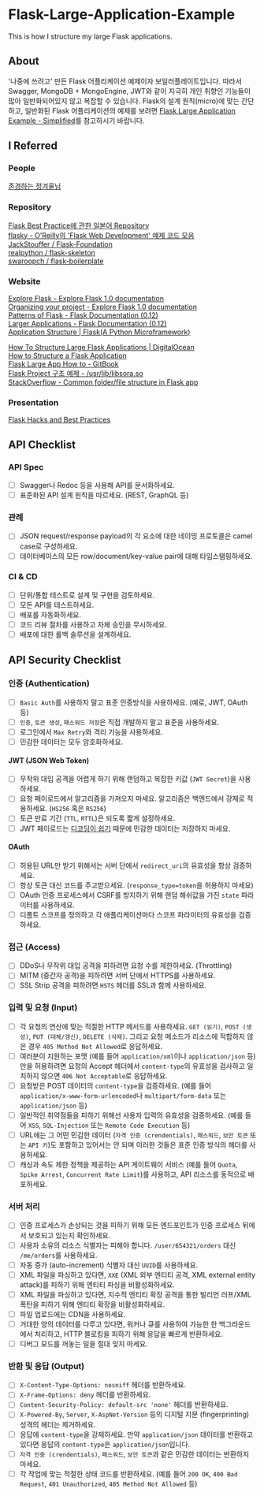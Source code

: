 # Flask-Large-Application-Example
This is how I structure my large Flask applications.

## About
'나중에 쓰려고' 만든 Flask 어플리케이션 예제이자 보일러플레이트입니다. 따라서 Swagger, MongoDB + MongoEngine, JWT와 같이 지극히 개인 취향인 기능들이 많아 일반화되어있지 않고 복잡할 수 있습니다. Flask의 설계 원칙(micro)에 맞는 간단하고, 일반화된 Flask 어플리케이션의 예제를 보려면 <a href="https://github.com/JoMingyu/Flask-Large-Application-Example-Simplified">Flask Large Application Example - Simplified</a>를 참고하시기 바랍니다.

## I Referred
### People
<a href="https://github.com/JungWinter">존경하는 정겨울님</a>

### Repository
<a href="https://github.com/yoshiya0503/Flask-Best-Practices">Flask Best Practice에 관한 일본어 Repository</a>  
<a href="https://github.com/miguelgrinberg/flasky">flasky - O'Reilly의 'Flask Web Development' 예제 코드 모음</a>  
<a href="https://github.com/JackStouffer/Flask-Foundation">JackStouffer / Flask-Foundation</a>  
<a href="https://github.com/realpython/flask-skeleton">realpython / flask-skeleton</a>  
<a href="https://github.com/swaroopch/flask-boilerplate">swaroopch / flask-boilerplate</a>

### Website
<a href="https://exploreflask.com/en/latest/">Explore Flask - Explore Flask 1.0 documentation</a>  
<a href="http://exploreflask.com/en/latest/organizing.html">Organizing your project - Explore Flask 1.0 documentation</a>  
<a href="http://flask.pocoo.org/docs/0.12/patterns/">Patterns of Flask - Flask Documentation (0.12)</a>  
<a href="http://flask.pocoo.org/docs/0.12/patterns/packages/">Larger Applications - Flask Documentation (0.12)</a>  
<a href="http://flask.pocoo.org/snippets/category/application-structure/">Application Structure | Flask(A Python Microframework)</a>  

<a href="https://www.digitalocean.com/community/tutorials/how-to-structure-large-flask-applications">How To Structure Large Flask Applications | DigitalOcean</a>  
<a href="https://damyanon.net/post/flask-series-structure/">How to Structure a Flask Application</a>  
<a href="https://www.gitbook.com/book/ecod/flask-large-app-how-to/details">Flask Large App How to - GitBook</a>  
<a href="https://libsora.so/posts/flask-project-structure/">Flask Project 구조 예제 - /usr/lib/libsora.so</a>  
<a href="https://stackoverflow.com/questions/14415500/common-folder-file-structure-in-flask-app">StackOverflow - Common folder/file structure in Flask app</a>

### Presentation
<a href="http://slides.skien.cc/flask-hacks-and-best-practices/">Flask Hacks and Best Practices</a>

## API Checklist
### API Spec
- [ ] Swagger나 Redoc 등을 사용해 API를 문서화하세요.
- [ ] 표준화된 API 설계 원칙을 따르세요. (REST, GraphQL 등)
### 관례
- [ ] JSON request/response payload의 각 요소에 대한 네이밍 프로토콜은 camel case로 구성하세요.
- [ ] 데이터베이스의 모든 row/document/key-value pair에 대해 타임스탬핑하세요.
### CI & CD
- [ ] 단위/통합 테스트로 설계 및 구현을 검토하세요.
- [ ] 모든 API를 테스트하세요.
- [ ] 배포를 자동화하세요.
- [ ] 코드 리뷰 절차를 사용하고 자체 승인을 무시하세요.
- [ ] 배포에 대한 롤백 솔루션을 설계하세요.

## API Security Checklist
### 인증 (Authentication)
- [ ] `Basic Auth`를 사용하지 말고 표준 인증방식을 사용하세요. (예로, JWT, OAuth 등)
- [ ] `인증`, `토큰 생성`, `패스워드 저장`은 직접 개발하지 말고 표준을 사용하세요.
- [ ] 로그인에서 `Max Retry`와 격리 기능을 사용하세요.
- [ ] 민감한 데이터는 모두 암호화하세요.

#### JWT (JSON Web Token)
- [ ] 무작위 대입 공격을 어렵게 하기 위해 랜덤하고 복잡한 키값 (`JWT Secret`)을 사용하세요.
- [ ] 요청 페이로드에서 알고리즘을 가져오지 마세요. 알고리즘은 백엔드에서 강제로 적용하세요. (`HS256` 혹은 `RS256`)
- [ ] 토큰 만료 기간 (`TTL`, `RTTL`)은 되도록 짧게 설정하세요.
- [ ] JWT 페이로드는 [디코딩이 쉽기](https://jwt.io/#debugger-io) 때문에 민감한 데이터는 저장하지 마세요.

#### OAuth
- [ ] 허용된 URL만 받기 위해서는 서버 단에서 `redirect_uri`의 유효성을 항상 검증하세요.
- [ ] 항상 토큰 대신 코드를 주고받으세요. (`response_type=token`을 허용하지 마세요)
- [ ] OAuth 인증 프로세스에서 CSRF를 방지하기 위해 랜덤 해쉬값을 가진 `state` 파라미터를 사용하세요.
- [ ] 디폴트 스코프를 정의하고 각 애플리케이션마다 스코프 파라미터의 유효성을 검증하세요.

### 접근 (Access)
- [ ] DDoS나 무작위 대입 공격을 피하려면 요청 수를 제한하세요. (Throttling)
- [ ] MITM (중간자 공격)을 피하려면 서버 단에서 HTTPS를 사용하세요.
- [ ] SSL Strip 공격을 피하려면 `HSTS` 헤더를 SSL과 함께 사용하세요.

### 입력 및 요청 (Input)
- [ ] 각 요청의 연산에 맞는 적절한 HTTP 메서드를 사용하세요. `GET (읽기)`, `POST (생성)`, `PUT (대체/갱신)`, `DELETE (삭제)`. 그리고 요청 메소드가 리소스에 적합하지 않은 경우 `405 Method Not Allowed`로 응답하세요.
- [ ] 여러분이 지원하는 포맷 (예를 들어 `application/xml`이나 `application/json` 등)만을 허용하려면 요청의 Accept 헤더에서 `content-type`의 유효성을 검사하고 일치하지 않으면 `406 Not Acceptable`로 응답하세요.
- [ ] 요청받은 POST 데이터의 `content-type`을 검증하세요. (예를 들어 `application/x-www-form-urlencoded`나 `multipart/form-data` 또는 `application/json` 등)
- [ ] 일반적인 취약점들을 피하기 위해선 사용자 입력의 유효성을 검증하세요. (예를 들어 `XSS`, `SQL-Injection` 또는 `Remote Code Execution` 등)
- [ ] URL에는 그 어떤 민감한 데이터 (`자격 인증 (crendentials)`, `패스워드`, `보안 토큰` 또는 `API 키`)도 포함하고 있어서는 안 되며 이러한 것들은 표준 인증 방식의 헤더를 사용하세요.
- [ ] 캐싱과 속도 제한 정책을 제공하는 API 게이트웨이 서비스 (예를 들어 `Quota`, `Spike Arrest`, `Concurrent Rate Limit`)를 사용하고, API 리소스를 동적으로 배포하세요.

### 서버 처리
- [ ] 인증 프로세스가 손상되는 것을 피하기 위해 모든 엔드포인트가 인증 프로세스 뒤에서 보호되고 있는지 확인하세요.
- [ ] 사용자 소유의 리소스 식별자는 피해야 합니다. `/user/654321/orders` 대신 `/me/orders`를 사용하세요.
- [ ] 자동 증가 (auto-increment) 식별자 대신 `UUID`를 사용하세요.
- [ ] XML 파일을 파싱하고 있다면, `XXE` (XML 외부 엔티티 공격, XML external entity attack)를 피하기 위해 엔티티 파싱을 비활성화하세요.
- [ ] XML 파일을 파싱하고 있다면, 지수적 엔티티 확장 공격을 통한 빌리언 러프/XML 폭탄을 피하기 위해 엔티티 확장을 비활성화하세요.
- [ ] 파일 업로드에는 CDN을 사용하세요.
- [ ] 거대한 양의 데이터를 다루고 있다면, 워커나 큐를 사용하여 가능한 한 백그라운드에서 처리하고, HTTP 블로킹을 피하기 위해 응답을 빠르게 반환하세요.
- [ ] 디버그 모드를 꺼놓는 일을 절대 잊지 마세요.

### 반환 및 응답 (Output)
- [ ] `X-Content-Type-Options: nosniff` 헤더를 반환하세요.
- [ ] `X-Frame-Options: deny` 헤더를 반환하세요.
- [ ] `Content-Security-Policy: default-src 'none'` 헤더를 반환하세요.
- [ ] `X-Powered-By`, `Server`, `X-AspNet-Version` 등의 디지털 지문 (fingerprinting) 성격의 헤더는 제거하세요.
- [ ] 응답에 `content-type`을 강제하세요. 만약 `application/json` 데이터를 반환하고 있다면 응답의 `content-type`은 `application/json`입니다.
- [ ] `자격 인증 (crendentials)`, `패스워드`, `보안 토큰`과 같은 민감한 데이터는 반환하지 마세요.
- [ ] 각 작업에 맞는 적절한 상태 코드를 반환하세요. (예를 들어 `200 OK`, `400 Bad Request`, `401 Unauthorized`, `405 Method Not Allowed` 등)
